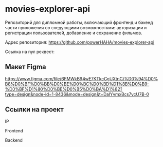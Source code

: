 # movies-explorer-api
Репозиторий для дипломной работы, включающий фронтенд и бэкенд части приложения со следующими возможностями: авторизации и регистрации пользователей, добавление и сохранение фильмов.

Адрес репозитория: https://github.com/powerHAHA/movies-explorer-api

Ссылка на пул реквест: 

## Макет Figma
https://www.figma.com/file/6FMWkB94wE7KTkcCgUXtnC/%D0%94%D0%B8%D0%BF%D0%BB%D0%BE%D0%BC%D0%BD%D1%8B%D0%B9-%D0%BF%D1%80%D0%BE%D0%B5%D0%BA%D1%82?type=design&node-id=1-8436&mode=design&t=DaIYvmxBcs7vcU7B-0

## Ссылки на проект

IP 

Frontend 

Backend 
